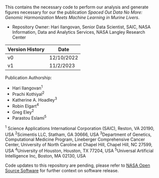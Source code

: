 
This contains the necessary code to perform our analysis and generate figures necessary for our the publication *Spaced Out Data No More: Genomic Harmonization Meets Machine Learning in Murine Livers*. 

- Repository Owner: Hari Ilangovan, Senior Data Scientist, SAIC, NASA Information, Data and Analytics Services, NASA Langley Research Center


|Version History | Date | 
|----------| ----- |
|v0| 12/10/2022 | 
|v1 | 11/2/2023 | 


Publication Authorship:
- Hari Ilangovan<sup>1</sup>
- Prachi Kothiyal<sup>2</sup>
- Katherine A. Hoadley<sup>3</sup>
- Robin Elgart<sup>4</sup>
- Greg Eley<sup>2</sup>
- Parastou Eslami<sup>5</sup>

<sup>1</sup> Science Applications International Corporation (SAIC), Reston, VA 20190, USA
<sup>2</sup>Scimentis LLC, Statham, GA 30666, USA
<sup>3</sup>Department of Genetics, Computational Medicine Program, Lineberger Comprehensive Cancer Center, University of North Caroline at Chapel Hill, Chapel Hill, NC 27599, USA
<sup>4</sup>University of Houston, Houston, TX 77204, USA
<sup>5</sup>Universal Artificial Intelligence Inc, Boston, MA 02130, USA

Code updates to this repository are pending, please refer to [NASA Open Source Software](https://code.nasa.gov/#/guide) for further context on software release.
